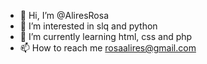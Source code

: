 - 👋 Hi, I’m @AliresRosa
- 👀 I’m interested in slq and python 
- 🌱 I’m currently learning html, css and php
- 📫 How to reach me rosaalires@gmail.com

<!---
DomeniqueRosa/DomeniqueRosa is a ✨ special ✨ repository because its `README.md` (this file) appears on your GitHub profile.
You can click the Preview link to take a look at your changes.
--->
